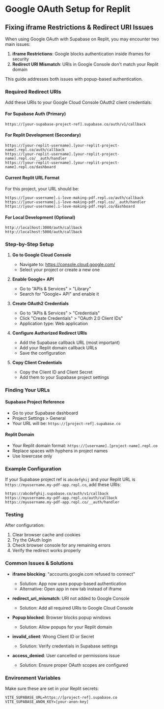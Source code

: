 # Google OAuth Setup for Replit

## Fixing iframe Restrictions & Redirect URI Issues

When using Google OAuth with Supabase on Replit, you may encounter two main issues:
1. **iframe Restrictions**: Google blocks authentication inside iframes for security
2. **Redirect URI Mismatch**: URIs in Google Console don't match your Replit domain

This guide addresses both issues with popup-based authentication.

### Required Redirect URIs

Add these URIs to your Google Cloud Console OAuth2 client credentials:

#### For Supabase Auth (Primary)
```
https://[your-supabase-project-ref].supabase.co/auth/v1/callback
```

#### For Replit Development (Secondary)
```
https://[your-replit-username].[your-replit-project-name].repl.co/auth/callback
https://[your-replit-username].[your-replit-project-name].repl.co/__auth/handler
https://[your-replit-username].[your-replit-project-name].repl.co/dashboard
```

#### Current Replit URL Format
For this project, your URL should be:
```
https://[your-username].i-love-making-pdf.repl.co/auth/callback
https://[your-username].i-love-making-pdf.repl.co/__auth/handler
https://[your-username].i-love-making-pdf.repl.co/dashboard
```

#### For Local Development (Optional)
```
http://localhost:3000/auth/callback
http://localhost:5000/auth/callback
```

### Step-by-Step Setup

1. **Go to Google Cloud Console**
   - Navigate to: https://console.cloud.google.com/
   - Select your project or create a new one

2. **Enable Google+ API**
   - Go to "APIs & Services" > "Library"
   - Search for "Google+ API" and enable it

3. **Create OAuth2 Credentials**
   - Go to "APIs & Services" > "Credentials"
   - Click "Create Credentials" > "OAuth 2.0 Client IDs"
   - Application type: Web application

4. **Configure Authorized Redirect URIs**
   - Add the Supabase callback URL (most important)
   - Add your Replit domain callback URLs
   - Save the configuration

5. **Copy Client Credentials**
   - Copy the Client ID and Client Secret
   - Add them to your Supabase project settings

### Finding Your URLs

#### Supabase Project Reference
- Go to your Supabase dashboard
- Project Settings > General
- Your URL will be: `https://[project-ref].supabase.co`

#### Replit Domain
- Your Replit domain format: `https://[username].[project-name].repl.co`
- Replace spaces with hyphens in project names
- Use lowercase only

### Example Configuration

If your Supabase project ref is `abcdefghij` and your Replit URL is `https://myusername.my-pdf-app.repl.co`, add these URIs:

```
https://abcdefghij.supabase.co/auth/v1/callback
https://myusername.my-pdf-app.repl.co/auth/callback
https://myusername.my-pdf-app.repl.co/__auth/handler
```

### Testing

After configuration:
1. Clear browser cache and cookies
2. Try the OAuth login
3. Check browser console for any remaining errors
4. Verify the redirect works properly

### Common Issues & Solutions

- **iframe blocking**: "accounts.google.com refused to connect"
  - Solution: App now uses popup-based authentication
  - Alternative: Open app in new tab instead of iframe

- **redirect_uri_mismatch**: URI not added to Google Console  
  - Solution: Add all required URIs to Google Cloud Console

- **Popup blocked**: Browser blocks popup windows
  - Solution: Allow popups for your Replit domain

- **invalid_client**: Wrong Client ID or Secret
  - Solution: Verify credentials in Supabase settings

- **access_denied**: User cancelled or permissions issue
  - Solution: Ensure proper OAuth scopes are configured

### Environment Variables

Make sure these are set in your Replit secrets:
```
VITE_SUPABASE_URL=https://[project-ref].supabase.co
VITE_SUPABASE_ANON_KEY=[your-anon-key]
```